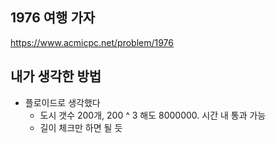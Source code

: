 ## 1976 여행 가자

<https://www.acmicpc.net/problem/1976>

## 내가 생각한 방법

<!-- ![이미지](./img.png) -->

- 플로이드로 생각했다
  - 도시 갯수 200개, 200 ^ 3 해도 8000000. 시간 내 통과 가능
  - 길이 체크만 하면 될 듯
